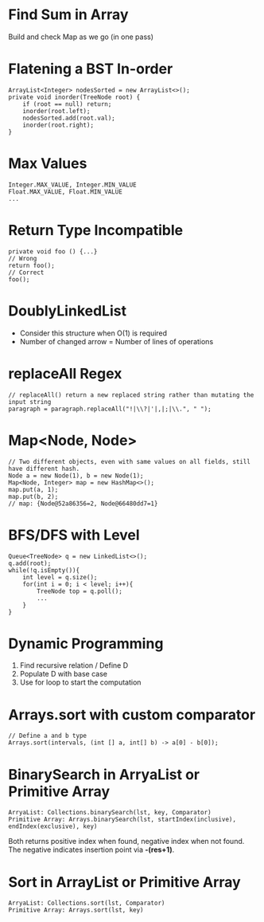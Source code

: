 # Find Sum in Array

Build and check Map as we go (in one pass)

# Flatening a BST In-order
```
ArrayList<Integer> nodesSorted = new ArrayList<>();
private void inorder(TreeNode root) {
    if (root == null) return;
    inorder(root.left);
    nodesSorted.add(root.val);
    inorder(root.right);
}
```

# Max Values
```
Integer.MAX_VALUE, Integer.MIN_VALUE
Float.MAX_VALUE, Float.MIN_VALUE
...
```

# Return Type Incompatible
```
private void foo () {...}
// Wrong
return foo();
// Correct
foo();
```

# DoublyLinkedList

- Consider this structure when O(1) is required
- Number of changed arrow = Number of lines of operations

# replaceAll Regex
```
// replaceAll() return a new replaced string rather than mutating the input string
paragraph = paragraph.replaceAll("!|\\?|'|,|;|\\.", " ");
```

# Map<Node, Node>
```
// Two different objects, even with same values on all fields, still have different hash.
Node a = new Node(1), b = new Node(1);
Map<Node, Integer> map = new HashMap<>();
map.put(a, 1);
map.put(b, 2);
// map: {Node@52a86356=2, Node@66480dd7=1}
```

# BFS/DFS with Level
```
Queue<TreeNode> q = new LinkedList<>();
q.add(root);
while(!q.isEmpty()){
    int level = q.size();
    for(int i = 0; i < level; i++){
        TreeNode top = q.poll();
        ...
    }
}
```

# Dynamic Programming

1. Find recursive relation / Define D
2. Populate D with base case
3. Use for loop to start the computation

# Arrays.sort with custom comparator
```
// Define a and b type
Arrays.sort(intervals, (int [] a, int[] b) -> a[0] - b[0]);
```

# BinarySearch in ArryaList or Primitive Array
```
ArryaList: Collections.binarySearch(lst, key, Comparator)
Primitive Array: Arrays.binarySearch(lst, startIndex(inclusive), endIndex(exclusive), key)
```
Both returns positive index when found, negative index when not found. 
The negative indicates insertion point via **-(res+1)**.

# Sort in ArrayList or Primitive Array
```
ArryaList: Collections.sort(lst, Comparator)
Primitive Array: Arrays.sort(lst, key)
```